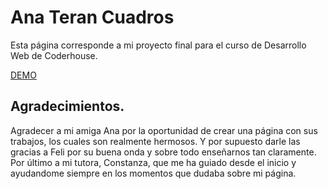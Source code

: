 # Ana Teran Cuadros
Esta página corresponde a mi proyecto final para el curso de Desarrollo Web de Coderhouse.

[DEMO](https://camilarojas11.github.io/Ana-Cuadros/ "DEMO")

## Agradecimientos.
Agradecer a mi amiga Ana por la oportunidad de crear una página con sus trabajos, los cuales son realmente hermosos.
Y por supuesto darle las gracias a Feli por su buena onda y sobre todo enseñarnos tan claramente. Por último a mi tutora, Constanza, que me ha guiado desde el inicio y ayudandome siempre en los momentos que dudaba sobre mi página. 

